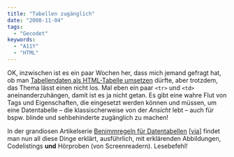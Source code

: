 ```yaml
---
title: "Tabellen zugänglich"
date: "2008-11-04"
tags:
  - "Gecodet"
keywords:
  - "A11Y"
  - "HTML"
---
```


OK, inzwischen ist es ein paar Wochen her, dass mich jemand gefragt hat, ob man [Tabellendaten als HTML-Tabelle umsetzen](/codecandies/2008/08/14/tabellendesigns/) dürfte, aber trotzdem, das Thema lässt einen nicht los. Mal eben ein paar `<tr>` und `<td>` aneinanderzuhängen, damit ist es ja nicht getan. Es gibt eine wahre Flut von Tags und Eigenschaften, die eingesetzt werden können und müssen, um eine Datentabelle – die klassischerweise von der _Ansicht_ lebt – auch für bspw. blinde und sehbehinderte zugänglich zu machen!

In der grandiosen Artikelserie [Benimmregeln für Datentabellen](http://www.einfach-fuer-alle.de/artikel/barrierefreie-datentabellen/) \[[via](http://delicious.com/sprungmarker#2008-11-03)\] findet man nun all diese Dinge erklärt, ausführlich, mit erklärenden Abbildungen, Codelistings **und** Hörproben (von Screenreadern). Lesebefehl!
